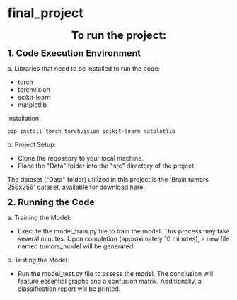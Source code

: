 # final_project

<div align="center">
  <b style="font-size:24px;">To run the project:</b>
</div>

<b style="font-size:20px;"> 1. Code Execution Environment </b>

a. Libraries that need to be installed to run the code:

- torch
- torchvision
- scikit-learn
- matplotlib

Installation:

`pip install torch torchvision scikit-learn matplotlib`

b. Project Setup:

- Clone the repository to your local machine.
- Place the "Data" folder into the "src" directory of the project.

The dataset ("Data" folder) utilized in this project is the 'Brain tumors 256x256' dataset, available for download [here](https://www.kaggle.com/datasets/thomasdubail/brain-tumors-256x256/code).

<b style="font-size:20px;"> 2. Running the Code </b>

a. Training the Model:

- Execute the model_train.py file to train the model. This process may take several minutes. Upon completion (approximately 10 minutes), a new file named tumors_model will be generated.

b. Testing the Model:

- Run the model_test.py file to assess the model. The conclusion will feature essential graphs and a confusion matrix. Additionally, a classification report will be printed.
